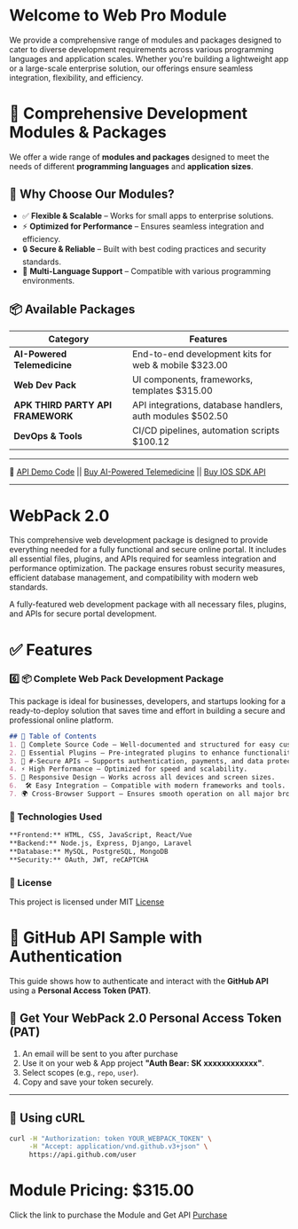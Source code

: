  # Welcome to Web Pro Module 
 We provide a comprehensive range of modules and packages designed to cater to diverse development requirements across various programming languages and application scales. Whether you're building a lightweight app or a large-scale enterprise solution, our offerings ensure seamless integration, flexibility, and efficiency.

 # 🚀 Comprehensive Development Modules & Packages  

We offer a wide range of **modules and packages** designed to meet the needs of different **programming languages** and **application sizes**.  

## 🔹 Why Choose Our Modules?  
- ✅ **Flexible & Scalable** – Works for small apps to enterprise solutions.  
- ⚡ **Optimized for Performance** – Ensures seamless integration and efficiency.  
- 🔒 **Secure & Reliable** – Built with best coding practices and security standards.  
- 🔄 **Multi-Language Support** – Compatible with various programming environments.  

## 📦 Available Packages  
| Category           | Features |
|-------------------|------------------------------------------------|
| **AI-Powered Telemedicine**      | End-to-end development kits for web & mobile $323.00 |
| **Web Dev Pack**    |  UI components, frameworks, templates $315.00 |
| **APK THIRD PARTY API FRAMEWORK**       | API integrations, database handlers, auth modules $502.50 |
| **DevOps & Tools**| CI/CD pipelines, automation scripts $100.12 |
---

 🔗 [API Demo Code](https://mit-license.org/) ||  [Buy AI-Powered Telemedicine](https://mit-license.org/) ||  [Buy IOS SDK API](https://mit-license.org/)
 <hr>

 
# WebPack 2.0
This comprehensive web development package is designed to provide everything needed for a fully functional and secure online portal. It includes all essential files, plugins, and APIs required for seamless integration and performance optimization. The package ensures robust security measures, efficient database management, and compatibility with modern web standards.

A fully-featured web development package with all necessary files, plugins, and APIs for secure portal development.

# ✅ Features
### 6️⃣ **📦 Complete Web Pack Development Package**  
This package is ideal for businesses, developers, and startups looking for a ready-to-deploy solution that saves time and effort in building a secure and professional online platform.
```md
## 📌 Table of Contents
1. 📜 Complete Source Code – Well-documented and structured for easy customization.
2. 🔌 Essential Plugins – Pre-integrated plugins to enhance functionality.
3. 🔐 #-Secure APIs – Supports authentication, payments, and data protection.
4. ⚡ High Performance – Optimized for speed and scalability.
5. 📱 Responsive Design – Works across all devices and screen sizes.
6.  🛠️ Easy Integration – Compatible with modern frameworks and tools.
7. 🌍 Cross-Browser Support – Ensures smooth operation on all major browsers.
```

### 🔧 Technologies Used
```md
**Frontend:** HTML, CSS, JavaScript, React/Vue
**Backend:** Node.js, Express, Django, Laravel
**Database:** MySQL, PostgreSQL, MongoDB
**Security:** OAuth, JWT, reCAPTCHA
```

### 📜 License
This project is licensed under MIT [License](https://mit-license.org/)

# 🚀 GitHub API Sample with Authentication  

This guide shows how to authenticate and interact with the **GitHub API** using a **Personal Access Token (PAT)**.  

## 🔐 Get Your WebPack 2.0 Personal Access Token (PAT)  
1. An email will be sent to you after purchase
2. Use it on your web & App project **"Auth Bear: SK xxxxxxxxxxxx"**.  
3. Select scopes (e.g., `repo`, `user`).  
4. Copy and save your token securely.  

---

## 📌 Using cURL
```bash
curl -H "Authorization: token YOUR_WEBPACK_TOKEN" \
     -H "Accept: application/vnd.github.v3+json" \
     https://api.github.com/user
```
# Module Pricing: $315.00
Click the link to purchase the Module and Get API [Purchase](https://mit-license.org/)
